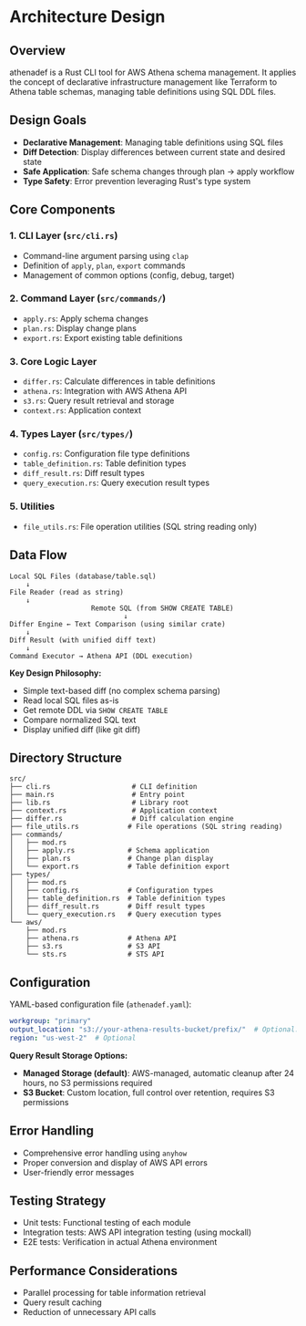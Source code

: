 # Architecture Design

## Overview

athenadef is a Rust CLI tool for AWS Athena schema management.
It applies the concept of declarative infrastructure management like Terraform to Athena table schemas, managing table definitions using SQL DDL files.

## Design Goals

- **Declarative Management**: Managing table definitions using SQL files
- **Diff Detection**: Display differences between current state and desired state
- **Safe Application**: Safe schema changes through plan -> apply workflow
- **Type Safety**: Error prevention leveraging Rust's type system

## Core Components

### 1. CLI Layer (`src/cli.rs`)
- Command-line argument parsing using `clap`
- Definition of `apply`, `plan`, `export` commands
- Management of common options (config, debug, target)

### 2. Command Layer (`src/commands/`)
- `apply.rs`: Apply schema changes
- `plan.rs`: Display change plans
- `export.rs`: Export existing table definitions

### 3. Core Logic Layer
- `differ.rs`: Calculate differences in table definitions
- `athena.rs`: Integration with AWS Athena API
- `s3.rs`: Query result retrieval and storage
- `context.rs`: Application context

### 4. Types Layer (`src/types/`)
- `config.rs`: Configuration file type definitions
- `table_definition.rs`: Table definition types
- `diff_result.rs`: Diff result types
- `query_execution.rs`: Query execution result types

### 5. Utilities
- `file_utils.rs`: File operation utilities (SQL string reading only)

## Data Flow

```
Local SQL Files (database/table.sql)
    ↓
File Reader (read as string)
    ↓
                    Remote SQL (from SHOW CREATE TABLE)
                            ↓
Differ Engine ← Text Comparison (using similar crate)
    ↓
Diff Result (with unified diff text)
    ↓
Command Executor → Athena API (DDL execution)
```

**Key Design Philosophy:**
- Simple text-based diff (no complex schema parsing)
- Read local SQL files as-is
- Get remote DDL via `SHOW CREATE TABLE`
- Compare normalized SQL text
- Display unified diff (like git diff)

## Directory Structure

```
src/
├── cli.rs                    # CLI definition
├── main.rs                   # Entry point
├── lib.rs                    # Library root
├── context.rs                # Application context
├── differ.rs                 # Diff calculation engine
├── file_utils.rs            # File operations (SQL string reading)
├── commands/
│   ├── mod.rs
│   ├── apply.rs             # Schema application
│   ├── plan.rs              # Change plan display
│   └── export.rs            # Table definition export
├── types/
│   ├── mod.rs
│   ├── config.rs            # Configuration types
│   ├── table_definition.rs  # Table definition types
│   ├── diff_result.rs       # Diff result types
│   └── query_execution.rs   # Query execution types
└── aws/
    ├── mod.rs
    ├── athena.rs            # Athena API
    ├── s3.rs                # S3 API
    └── sts.rs               # STS API
```

## Configuration

YAML-based configuration file (`athenadef.yaml`):

```yaml
workgroup: "primary"
output_location: "s3://your-athena-results-bucket/prefix/"  # Optional: omit to use managed storage
region: "us-west-2"  # Optional
```

**Query Result Storage Options:**
- **Managed Storage (default)**: AWS-managed, automatic cleanup after 24 hours, no S3 permissions required
- **S3 Bucket**: Custom location, full control over retention, requires S3 permissions

## Error Handling

- Comprehensive error handling using `anyhow`
- Proper conversion and display of AWS API errors
- User-friendly error messages

## Testing Strategy

- Unit tests: Functional testing of each module
- Integration tests: AWS API integration testing (using mockall)
- E2E tests: Verification in actual Athena environment

## Performance Considerations

- Parallel processing for table information retrieval
- Query result caching
- Reduction of unnecessary API calls
